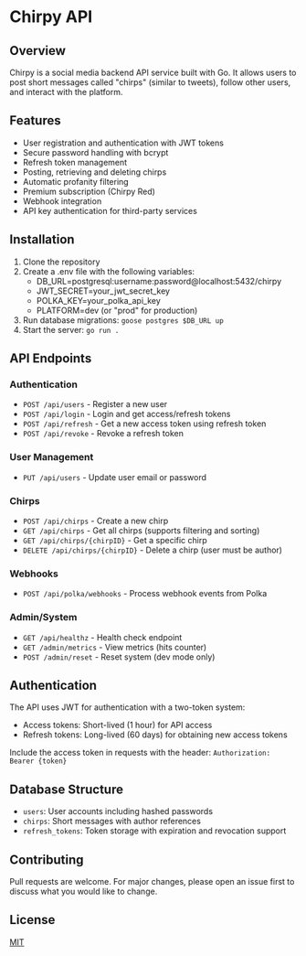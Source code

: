  # Chirpy API

 ## Overview
 Chirpy is a social media backend API service built with Go.
 It allows users to post short messages called "chirps" (similar to tweets),
 follow other users, and interact with the platform.

 ## Features
 - User registration and authentication with JWT tokens
 - Secure password handling with bcrypt
 - Refresh token management
 - Posting, retrieving and deleting chirps
 - Automatic profanity filtering
 - Premium subscription (Chirpy Red)
 - Webhook integration
 - API key authentication for third-party services

 ## Installation
 1. Clone the repository
 2. Create a .env file with the following variables:
    - DB_URL=postgresql:username:password@localhost:5432/chirpy
    - JWT_SECRET=your_jwt_secret_key
    - POLKA_KEY=your_polka_api_key
    - PLATFORM=dev (or "prod" for production)
 3. Run database migrations: `goose postgres $DB_URL up`
 4. Start the server: `go run .`

 ## API Endpoints

 ### Authentication
 - `POST /api/users` - Register a new user
 - `POST /api/login` - Login and get access/refresh tokens
 - `POST /api/refresh` - Get a new access token using refresh token
 - `POST /api/revoke` - Revoke a refresh token

 ### User Management
 - `PUT /api/users` - Update user email or password

 ### Chirps
 - `POST /api/chirps` - Create a new chirp
 - `GET /api/chirps` - Get all chirps (supports filtering and sorting)
 - `GET /api/chirps/{chirpID}` - Get a specific chirp
 - `DELETE /api/chirps/{chirpID}` - Delete a chirp (user must be author)

 ### Webhooks
 - `POST /api/polka/webhooks` - Process webhook events from Polka

 ### Admin/System
 - `GET /api/healthz` - Health check endpoint
 - `GET /admin/metrics` - View metrics (hits counter)
 - `POST /admin/reset` - Reset system (dev mode only)

 ## Authentication
 The API uses JWT for authentication with a two-token system:
 - Access tokens: Short-lived (1 hour) for API access
 - Refresh tokens: Long-lived (60 days) for obtaining new access tokens

 Include the access token in requests with the header:
 `Authorization: Bearer {token}`

 ## Database Structure
 - `users`: User accounts including hashed passwords
 - `chirps`: Short messages with author references
 - `refresh_tokens`: Token storage with expiration and revocation support

 ## Contributing
 Pull requests are welcome. For major changes, please open an issue first
 to discuss what you would like to change.

 ## License
 [MIT](https:choosealicense.com/licenses/mit/)